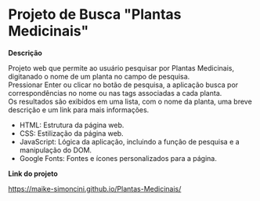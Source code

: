 # Projeto de Busca "Plantas Medicinais"

**Descrição**

Projeto web que permite ao usuário pesquisar por Plantas Medicinais, digitanado o nome de um planta no campo de pesquisa. <br>
Pressionar Enter ou clicar no botão de pesquisa, a aplicação busca por correspondências no nome ou nas tags associadas a cada planta. <br>
Os resultados são exibidos em uma lista, com o nome da planta, uma breve descrição e um link para mais informações.
* HTML: Estrutura da página web.
* CSS: Estilização da página web.
* JavaScript: Lógica da aplicação, incluindo a função de pesquisa e a manipulação do DOM.
* Google Fonts: Fontes e ícones personalizados para a página.

**Link do projeto**

https://maike-simoncini.github.io/Plantas-Medicinais/

